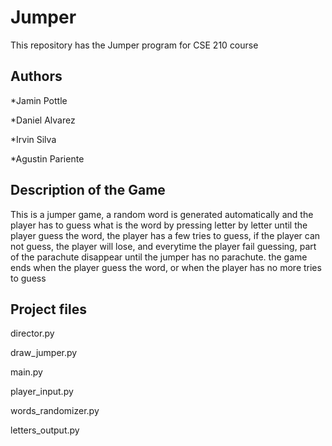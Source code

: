 # Jumper
This repository has the Jumper program for CSE 210 course

## Authors

*Jamin Pottle

*Daniel Alvarez

*Irvin Silva

*Agustin Pariente



## Description of the Game

This is a jumper game, a random word is generated automatically and the player has to guess what is the word by pressing letter by letter until the player guess the word, the player has a few tries to guess, if the player can not guess, the player will lose, and everytime the player fail guessing, part of the parachute disappear until the jumper has no parachute. the game ends when the player guess the word, or when the player has no more tries to guess



## Project files
  
  director.py
  
  draw_jumper.py
  
  main.py
  
  player_input.py
  
  words_randomizer.py
  
  letters_output.py
  
